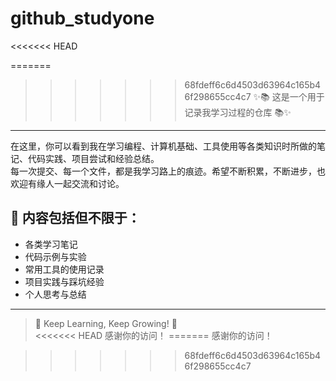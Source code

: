 # github_studyone
<<<<<<< HEAD

=======
>>>>>>> 68fdeff6c6d4503d63964c165b46f298655cc4c7
✨📚 这是一个用于记录我学习过程的仓库 📚✨

---

在这里，你可以看到我在学习编程、计算机基础、工具使用等各类知识时所做的笔记、代码实践、项目尝试和经验总结。  
每一次提交、每一个文件，都是我学习路上的痕迹。希望不断积累，不断进步，也欢迎有缘人一起交流和讨论。

## 📝 内容包括但不限于：

- 各类学习笔记
- 代码示例与实验
- 常用工具的使用记录
- 项目实践与踩坑经验
- 个人思考与总结

---

> 🚀 Keep Learning, Keep Growing! 🚀  
<<<<<<< HEAD
> 感谢你的访问！
=======
> 感谢你的访问！

>>>>>>> 68fdeff6c6d4503d63964c165b46f298655cc4c7
